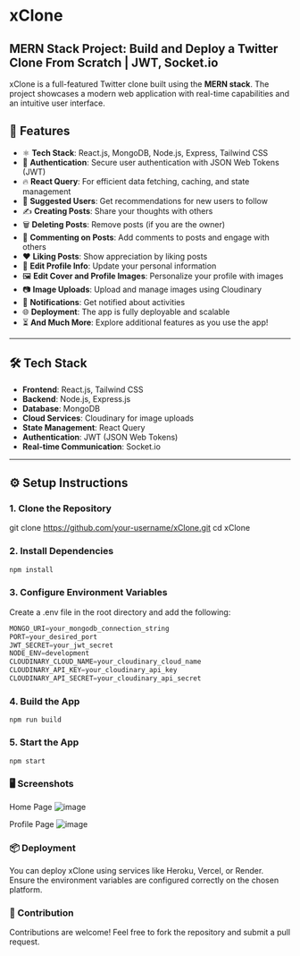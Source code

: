 # xClone

## MERN Stack Project: Build and Deploy a Twitter Clone From Scratch | JWT, Socket.io

xClone is a full-featured Twitter clone built using the **MERN stack**. The project showcases a modern web application with real-time capabilities and an intuitive user interface.


## 🚀 Features

- ⚛️ **Tech Stack**: React.js, MongoDB, Node.js, Express, Tailwind CSS
- 🔐 **Authentication**: Secure user authentication with JSON Web Tokens (JWT)
- 🔥 **React Query**: For efficient data fetching, caching, and state management
- 👥 **Suggested Users**: Get recommendations for new users to follow
- ✍️ **Creating Posts**: Share your thoughts with others
- 🗑️ **Deleting Posts**: Remove posts (if you are the owner)
- 💬 **Commenting on Posts**: Add comments to posts and engage with others
- ❤️ **Liking Posts**: Show appreciation by liking posts
- 📝 **Edit Profile Info**: Update your personal information
- 🖼️ **Edit Cover and Profile Images**: Personalize your profile with images
- 📷 **Image Uploads**: Upload and manage images using Cloudinary
- 🔔 **Notifications**: Get notified about activities
- 🌐 **Deployment**: The app is fully deployable and scalable
- ⏳ **And Much More**: Explore additional features as you use the app!

---

## 🛠️ Tech Stack

- **Frontend**: React.js, Tailwind CSS
- **Backend**: Node.js, Express.js
- **Database**: MongoDB
- **Cloud Services**: Cloudinary for image uploads
- **State Management**: React Query
- **Authentication**: JWT (JSON Web Tokens)
- **Real-time Communication**: Socket.io

---

## ⚙️ Setup Instructions

### 1. Clone the Repository

git clone https://github.com/your-username/xClone.git
cd xClone

### 2. Install Dependencies
```bash
npm install
```
### 3. Configure Environment Variables
Create a .env file in the root directory and add the following:
```js
MONGO_URI=your_mongodb_connection_string
PORT=your_desired_port
JWT_SECRET=your_jwt_secret
NODE_ENV=development
CLOUDINARY_CLOUD_NAME=your_cloudinary_cloud_name
CLOUDINARY_API_KEY=your_cloudinary_api_key
CLOUDINARY_API_SECRET=your_cloudinary_api_secret
```

### 4. Build the App
```shell
npm run build
```

### 5. Start the App
```shell
npm start
```

### 🖥️ Screenshots
Home Page
![image](https://github.com/user-attachments/assets/7cb18fe1-1444-45d7-a9ae-6b40b37980b3)


Profile Page
![image](https://github.com/user-attachments/assets/51d724a6-665e-48fd-acc3-809c5cde2a90)

### 📦 Deployment
You can deploy xClone using services like Heroku, Vercel, or Render. Ensure the environment variables are configured correctly on the chosen platform.

### 🤝 Contribution
Contributions are welcome! Feel free to fork the repository and submit a pull request.
```bash
